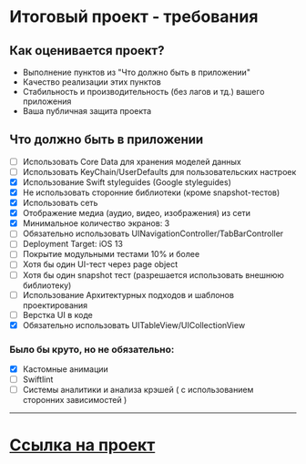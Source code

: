 # Итоговый проект - требования

## Как оценивается проект?

- Выполнение пунктов из "Что должно быть в приложении"
- Качество реализации этих пунктов
- Стабильность и производительность (без лагов и тд.) вашего приложения
- Ваша публичная защита проекта

## Что должно быть в приложении

- [ ] Использовать Core Data для хранения моделей данных
- [ ] Использовать KeyChain/UserDefaults для пользовательских настроек
- [X] Использование Swift styleguides (Google styleguides)
- [X] Не использовать сторонние библиотеки (кроме snapshot-тестов)
- [X] Использовать сеть
- [X] Отображение медиа (аудио, видео, изображения) из сети
- [X] Минимальное количество экранов: 3
- [ ] Обязательно использовать UINavigationController/TabBarController
- [ ] Deployment Target: iOS 13
- [ ] Покрытие модульными тестами 10% и более
- [ ] Хотя бы один UI-тест через page object
- [ ] Хотя бы один snapshot тест (разрешается использовать внешнюю библиотеку)
- [ ] Использование Архитектурных подходов и шаблонов проектирования
- [ ] Верстка UI в коде
- [X] Обязательно использовать UITableView/UICollectionView

### Было бы круто, но не обязательно:

- [X] Кастомные анимации
- [ ] Swiftlint
- [ ] Системы аналитики и анализа крэшей  ( с использованием сторонних зависимостей )

---

# [Ссылка на проект](https://github.com/Lemonbrush/Weather)
